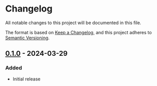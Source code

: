 # Changelog
All notable changes to this project will be documented in this file.

The format is based on [Keep a Changelog](https://keepachangelog.com/en/1.0.0/),
and this project adheres to [Semantic Versioning](https://semver.org/spec/v2.0.0.html).

## [0.1.0] - 2024-03-29
### Added
- Initial release

[0.1.0]: https://github.com/Skycoder42/systemd_status/releases/tag/server%2Fv0.1.0
